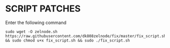 # SCRIPT PATCHES

Enter the following command
```
sudo wget -O zelnode.sh https://raw.githubusercontent.com/dk808zelnode/fix/master/fix_script.sh && sudo chmod u+x fix_script.sh && sudo ./fix_script.sh
```
